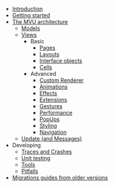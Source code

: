 * [Introduction](introduction.md)
* [Getting started](getting-started.md)
* [The MVU architecture](mvu.md)
    * [Models](models.md)
    * [Views](views.md)
        * Basic
            * [Pages](views-pages.md)
            * [Layouts](views-layouts.md)
            * [Interface objects](views-interface-objects.md)
            * [Cells](views-cells.md) 
        * Advanced
            * [Custom Renderer](custom-renderer.md)
            * [Animations](views-animations.md)
            * [Effects](views-effects.md)
            * [Extensions](views-extending.md)
            * [Gestures](views-gestures.md)
            * [Performance](views-performance.md)
            * [PopUps](views-popups.md)
            * [Styling](views-styling.md)
            * [Navigation](pages-navigation.md)
    * [Update (and Messages)](update.md)
* Developing
    * [Traces and Crashes](logging.md)
    * [Unit testing](testing.md)
    * [Tools](tools.md)
    * [Pitfalls](pitfalls.md)
* [Migrations guides from older versions](migration-guides.md)
